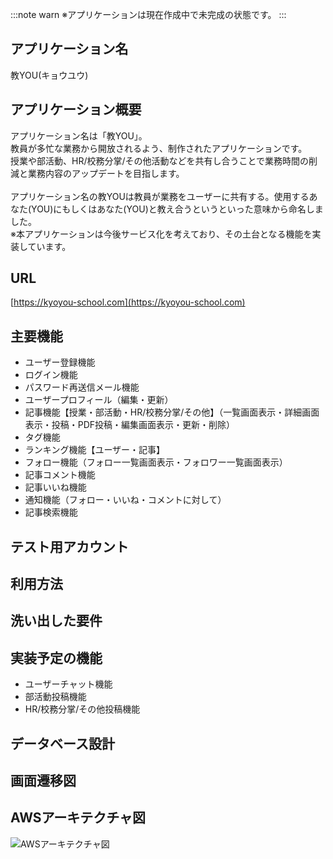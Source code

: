
:::note warn
※アプリケーションは現在作成中で未完成の状態です。
:::
## アプリケーション名
教YOU(キョウユウ)
## アプリケーション概要
アプリケーション名は「教YOU」。<br>
教員が多忙な業務から開放されるよう、制作されたアプリケーションです。<br>
授業や部活動、HR/校務分掌/その他活動などを共有し合うことで業務時間の削減と業務内容のアップデートを目指します。<br>
<br>
アプリケーション名の教YOUは教員が業務をユーザーに共有する。使用するあなた(YOU)にもしくはあなた(YOU)と教え合うというといった意味から命名しました。<br>
※本アプリケーションは今後サービス化を考えており、その土台となる機能を実装しています。<br>
## URL
[https://kyoyou-school.com](https://kyoyou-school.com)
## 主要機能
- ユーザー登録機能
- ログイン機能
- パスワード再送信メール機能
- ユーザープロフィール（編集・更新）
- 記事機能【授業・部活動・HR/校務分掌/その他】（一覧画面表示・詳細画面表示・投稿・PDF投稿・編集画面表示・更新・削除）
- タグ機能
- ランキング機能【ユーザー・記事】
- フォロー機能（フォロー一覧画面表示・フォロワー一覧画面表示）
- 記事コメント機能
- 記事いいね機能
- 通知機能（フォロー・いいね・コメントに対して）
- 記事検索機能
## テスト用アカウント
## 利用方法
## 洗い出した要件
## 実装予定の機能
- ユーザーチャット機能
- 部活動投稿機能
- HR/校務分掌/その他投稿機能
## データベース設計
## 画面遷移図
## AWSアーキテクチャ図
![AWSアーキテクチャ図](https://raw.github.com/wiki/HTakuto/kyoyou/laravel/images/教YOU-AWSアーキテクチャ図.jpg)
